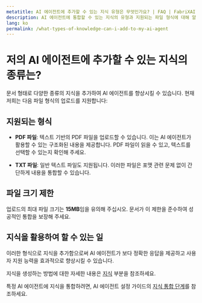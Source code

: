 ```yaml
---
metatitle: AI 에이전트에 추가할 수 있는 지식 유형은 무엇인가요? | FAQ | FabriXAI 사용자 가이드
description: AI 에이전트에 통합할 수 있는 지식의 유형과 지원되는 파일 형식에 대해 알아보세요.
lang: ko
permalink: /what-types-of-knowledge-can-i-add-to-my-ai-agent
---
```


# 저의 AI 에이전트에 추가할 수 있는 지식의 종류는?

문서 형태로 다양한 종류의 지식을 추가하여 AI 에이전트를 향상시킬 수 있습니다. 현재 저희는 다음 파일 형식의 업로드를 지원합니다:

## 지원되는 형식

- **PDF 파일**: 텍스트 기반의 PDF 파일을 업로드할 수 있습니다. 이는 AI 에이전트가 활용할 수 있는 구조화된 내용을 제공합니다. PDF 파일이 읽을 수 있고, 텍스트를 선택할 수 있는지 확인해 주세요.
  
- **TXT 파일**: 일반 텍스트 파일도 지원됩니다. 이러한 파일은 포맷 관련 문제 없이 간단하게 내용을 통합할 수 있습니다.

## 파일 크기 제한

업로드의 최대 파일 크기는 **15MB**임을 유의해 주십시오. 문서가 이 제한을 준수하여 성공적인 통합을 보장해 주세요.

## 지식을 활용하여 할 수 있는 일

이러한 형식으로 지식을 추가함으로써 AI 에이전트가 보다 정확한 응답을 제공하고 사용자 지원 능력을 효과적으로 향상시킬 수 있습니다.

지식을 생성하는 방법에 대한 자세한 내용은 [지식](/en-us/knowledge/) 부분을 참조하세요.

특정 AI 에이전트에 지식을 통합하려면, AI 에이전트 설정 가이드의 [지식 통합 단계](/en-us/configure-ai-agent/#knowledge)를 참조하세요.